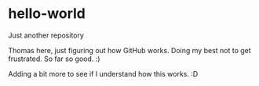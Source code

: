 # hello-world
Just another repository

Thomas here, just figuring out how GitHub works. Doing my best not to get frustrated. So far so good. :)

Adding a bit more to see if I understand how this works. :D